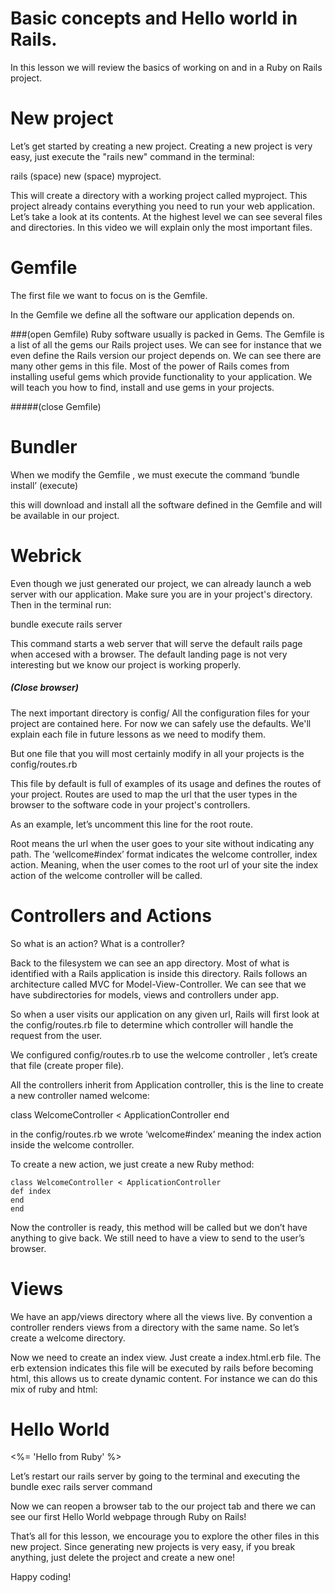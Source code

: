 # Basic concepts and Hello world in Rails.

In this lesson we will review the basics of working on and in a Ruby on Rails project.

# New project
Let’s get started by creating a new project. Creating a new project is very easy, just execute the "rails new" command in the terminal:

rails (space) new (space) myproject.

This will create a directory with a working project called myproject.
This project already contains everything you need to run your web
application.
Let’s take a look at its contents.
At the highest level we can see several files and directories. In this
video we will explain only the most important files.

# Gemfile
The first file we want to focus on is the Gemfile.

In the Gemfile we define all the software our application depends on.

###(open Gemfile) 
Ruby software usually is packed in Gems. The Gemfile is
a list of all the gems our Rails project uses.
We can see for instance that we even define the Rails version our
project depends on.
We can see there are many other gems in this file. Most of the power of
Rails comes from installing useful gems which provide functionality to
your application. We will teach you how to find, install and use gems in
your projects. 

#####(close Gemfile)

# Bundler
When we modify the Gemfile , we must execute the command 
‘bundle install’ (execute) 

this will download and install all the software
defined in the Gemfile and will be available in our project.

# Webrick
Even though we just generated our project, we can already launch a web server with our application. Make sure you are in your project's directory. Then in the terminal run:

bundle execute rails server

This command starts a web server that will serve the default
rails page when accesed with a browser. The default landing page is not very interesting but we know our project is working properly.  

##### (Close browser)

The next important directory is config/  All the configuration files for your
project are contained here. For now we can safely use the defaults. We'll explain each file in future lessons as we need to modify them.

But one file that you will most certainly modify in all your projects is the config/routes.rb

This file by default is full of examples of its usage and defines
the routes of your project. Routes are used to map the url that the
user types in the browser to the software code in your project's controllers.

As an example, let’s uncomment this line for the root route.

Root means the url when the user goes to your site without indicating
any path. The ‘wellcome#index’ format indicates the welcome controller,
index action. Meaning, when the user comes to the root url of
your site the index action of the welcome controller will be called.

# Controllers and Actions
So what is an action? What is a controller?

Back to the filesystem we can see an app directory.  Most of what is
identified with a Rails application is inside this directory.
Rails follows an architecture called MVC for Model-View-Controller. We
can see that we have subdirectories for models, views and controllers
under app.

So when a user visits our application on any given url, Rails
will first look at the config/routes.rb file to determine which controller will handle the request from the user.

We configured config/routes.rb to use the welcome controller , let’s
create that file (create proper file).

All the controllers inherit from Application controller, this is the
line to create a new controller named welcome:

class WelcomeController < ApplicationController
end


in the config/routes.rb we wrote ‘welcome#index’ meaning the index
action inside the welcome controller.

To create a new action, we just create a new Ruby method:

```
class WelcomeController < ApplicationController
def index
end
end
```

Now the controller is ready, this method will be called but we don’t
have anything to give back. We still need to have a view to send to the
user’s browser.

# Views
We have an app/views directory where all the views live. By convention a
controller renders views from a directory with the same name. So let’s
create a welcome directory.

Now we need to create an index view. Just create a index.html.erb
file. The erb extension indicates this file will be executed by rails
before becoming html, this allows us to create dynamic content. For instance we can do this mix of ruby and html:
<h1> Hello World</h1>
<%= 'Hello from Ruby' %>

Let’s restart our rails server by going to the terminal and executing the 
bundle exec rails server
command

Now we can reopen a browser tab to the our project tab and there we can see our first Hello World webpage through Ruby on Rails!


That’s all for this lesson, we encourage you to explore the other files
in this new project. Since generating new projects is very easy, if you break anything, just delete the project and create a new one!

Happy coding!